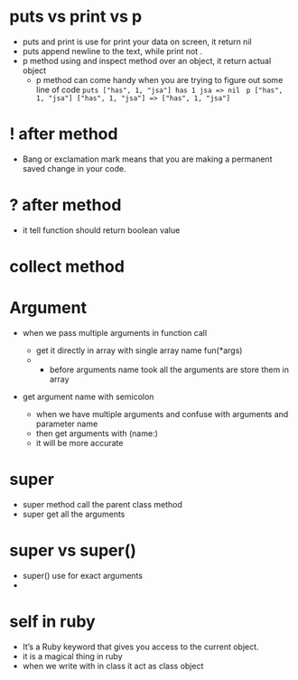 # puts vs print vs p 
 - puts and print is use for print your data on screen, it return nil 
  - puts append newline to the text, while print not . 
 - p method using and inspect method over an object, it return actual object 
   - p method can come handy when you are trying to figure out some line of code 
  `puts ["has", 1, "jsa"]
    has
    1
    jsa
    => nil
  `
  ` p ["has", 1, "jsa"]
  ["has", 1, "jsa"]
  => ["has", 1, "jsa"]
  `

# ! after method 
- Bang or exclamation mark means that you are making a permanent saved change in your code.

# ? after method 
- it tell function should return boolean value 

# collect method 

# Argument 
- when we pass multiple arguments in function call 
  - get it directly in array with single array name fun(*args)
  - * before arguments name took all the arguments are store them in array 

- get argument name with semicolon 
  - when we have multiple arguments and confuse with arguments and parameter name 
  - then get arguments with (name:) 
  - it will be more accurate 

# super 
- super method call the parent class method 
- super get all the arguments 


# super vs super()
- super() use for exact arguments
- 

# self in ruby 
- It’s a Ruby keyword that gives you access to the current object.
- it is a magical thing in ruby 
- when we write with in class it act as class object 
